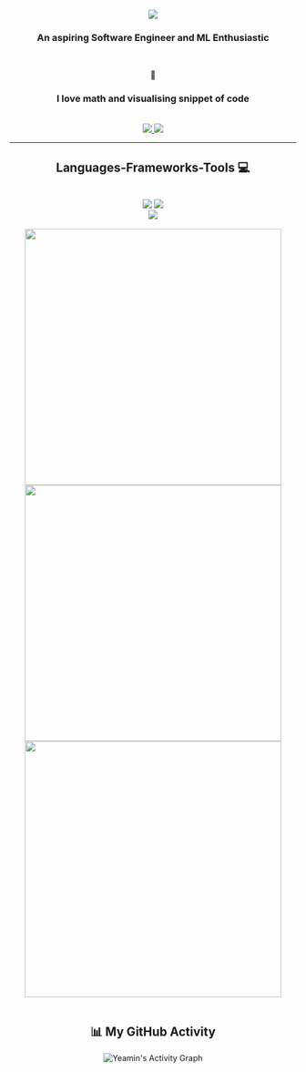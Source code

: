 

<h1 align="center">
    <img src="https://readme-typing-svg.herokuapp.com/?font=Italianno&size=40&center=true&vCenter=true&color=957BFF&width=700&height=70&duration=5000&lines=Hello+This+is+Yeamin+Hossain+Shihab!👋;" />
</h1>

<h3 align="center">An aspiring Software Engineer and ML Enthusiastic </h3>

<br/>

<div align="center">
 
 
 
 🌚<h3 align="center"> I love math and visualising snippet of code </h3>
 
<br/>

 

</div>
 
<div align="center"> 
  <a href="yeaminhs11@gmail.com" target="_blank">
    <img src="https://img.shields.io/badge/Gmail-333333?style=for-the-badge&logo=gmail&logoColor=red" />
  </a>
  <a href="https://www.linkedin.com/in/yeaminhs/" target="_blank">
    <img src="https://img.shields.io/badge/LinkedIn-0077B5?style=for-the-badge&logo=linkedin&logoColor=white" />
  </a>
  
</div>

<hr/>

<h2 align="center">Languages-Frameworks-Tools 💻</h2>
<br/>
<div align="center">
    <img src="https://skillicons.dev/icons?i=react,bootstrap,html,css,vscode,github,figma,tailwind,git" />
    <img src="https://skillicons.dev/icons?i=nodejs,python,javascript,typescript,express,firebase,mongodb,c,java,nextjs,mysql" /><br>
    <img src="https://skillicons.dev/icons?i=pytorch,r,raspberrypi,tensorflow"/> <br>
    
</div>

<br/>
<div align=center>
  <img width=450 src="https://github-readme-stats.vercel.app/api?username=Yeamin-HS&theme=tokyonight&show_icons=true&hide_border=true&count_private=true" alt=""/>
  <img width=450 src="https://github-readme-streak-stats.herokuapp.com/?user=Yeamin-HS&theme=onedark&hide_border=true" alt=""/>
  <img width=450 src="https://github-readme-stats.vercel.app/api/top-langs/?username=Yeamin-HS&theme=cobalt&show_icons=true&hide_border=true&layout=donut" alt=""/>
</div>
<br/>

<h2 align="center">📊 My GitHub Activity</h2>
<p align="center">
  <img src="https://github-readme-activity-graph.vercel.app/graph?username=Yeamin-HS&theme=react-dark&hide_border=true" alt="Yeamin's Activity Graph"/>
</p>
